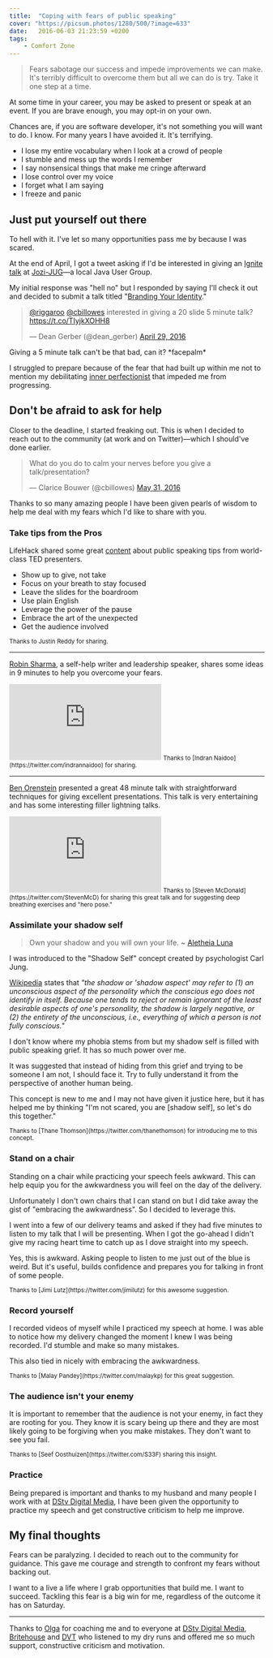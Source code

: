 ```yaml
---
title:  "Coping with fears of public speaking"
cover: "https://picsum.photos/1280/500/?image=633"
date:   2016-06-03 21:23:59 +0200
tags:
    - Comfort Zone
---
```


> Fears sabotage our success and impede improvements we can make.
  It's terribly difficult to overcome them but all we can do is try.
  Take it one step at a time.

At some time in your career, you may be asked to present or speak
at an event. If you are brave enough, you may opt-in on your own.

Chances are, if you are software developer, it's not something you will want
to do. I know. For many years I have avoided it. It's terrifying.

* I lose my entire vocabulary when I look at a crowd of people
* I stumble and mess up the words I remember
* I say nonsensical things that make me cringe afterward
* I lose control over my voice
* I forget what I am saying
* I freeze and panic

## Just put yourself out there
To hell with it. I've let so many opportunities pass me by because I was scared.

At the end of April, I got a tweet asking if I'd be interested in giving an
[Ignite talk](http://www.ignitetalks.io/)
at [Jozi-JUG](http://www.meetup.com/Jozi-JUG/)&mdash;a local Java User Group.

My initial response was "hell no" but I responded by saying I'll check it out
and decided to submit a talk titled
"[Branding Your Identity](/blog/branding-your-identity)."

<blockquote class="twitter-tweet" data-lang="en">
  <p lang="en" dir="ltr">
    <a href="https://twitter.com/riggaroo">@riggaroo</a>
    <a href="https://twitter.com/cbillowes">@cbillowes</a>
    interested in giving a 20 slide 5 minute talk?
    <a href="https://t.co/TIyjkXOHH8">https://t.co/TIyjkXOHH8</a>
  </p>
  &mdash; Dean Gerber (@dean_gerber)
  <a href="https://twitter.com/dean_gerber/status/726039414351253504">
    April 29, 2016
  </a>
</blockquote>

Giving a 5 minute talk can't be that bad, can it? \*facepalm\*

I struggled to prepare because of the fear that had built up within me not to
mention my debilitating [inner perfectionist](/blog/the-perfect-illusion/) that
impeded me from progressing.

## Don't be afraid to ask for help
Closer to the deadline, I started freaking out. This is when I decided to
reach out to the community (at work and on Twitter)&mdash;which I
should've done earlier.

<blockquote class="twitter-tweet" data-lang="en">
  <p lang="en" dir="ltr">
    What do you do to calm your nerves before you give a talk/presentation?
  </p>
  &mdash; Clarice Bouwer (@cbillowes)
  <a href="https://twitter.com/cbillowes/status/737637601667059712">May 31, 2016</a>
</blockquote>

Thanks to so many amazing people I have been given pearls of wisdom to help me
deal with my fears which I'd like to share with you.

### Take tips from the Pros
LifeHack shared some great
[content](http://www.lifehack.org/400146/7-public-speaking-tips-from-world-class-ted-presenters)
about public speaking tips from world-class TED presenters.

* Show up to give, not take
* Focus on your breath to stay focused
* Leave the slides for the boardroom
* Use plain English
* Leverage the power of the pause
* Embrace the art of the unexpected
* Get the audience involved

<small>
  Thanks to Justin Reddy for sharing.
</small>

---

[Robin Sharma](http://www.robinsharma.com/), a self-help writer and
leadership speaker, shares some ideas in 9 minutes to help you overcome your
fears.

<iframe
  class="youtube"
  src="https://www.youtube.com/embed/vae0sHrNfFc"
  frameborder="0"
  allowfullscreen>
</iframe>

<small>
  Thanks to [Indran Naidoo](https://twitter.com/indrannaidoo) for sharing.
</small>

---

[Ben Orenstein](https://twitter.com/r00k) presented a great 48 minute talk with
straightforward techniques for giving excellent presentations. This talk is
very entertaining and has some interesting filler lightning talks.

<iframe
  class="youtube"
  src="https://www.youtube.com/embed/l9JXH7JPjR4"
  frameborder="0"
  allowfullscreen>
</iframe>

<small>
  Thanks to [Steven McDonald](https://twitter.com/StevenMcD) for sharing this
  great talk and for suggesting deep breathing exercises and "hero pose."
</small>

### Assimilate your shadow self

> Own your shadow and you will own your life.
  ~ [Aletheia Luna](http://lonerwolf.com/shadow-work-demons/)

I was introduced to the "Shadow Self" concept created by psychologist Carl Jung.

[Wikipedia](https://en.wikipedia.org/wiki/Shadow_(psychology))
states that *"the shadow or 'shadow aspect' may
refer to (1) an unconscious aspect of the personality which the conscious ego
does not identify in itself. Because one tends to reject or remain ignorant of
the least desirable aspects of one's personality, the shadow is largely
negative, or (2) the entirety of the unconscious, i.e., everything of which
a person is not fully conscious."*

I don't know where my phobia stems from but my shadow self is filled with public
speaking grief. It has so much power over me.

It was suggested that instead of hiding from this grief and trying to be someone
I am not, I should face it. Try to fully understand it from the perspective of
another human being.

This concept is new to me and I may not have given it justice here,
but it has helped me by thinking "I'm not scared, you are [shadow self],
so let's do this together."

<small>
  Thanks to [Thane Thomson](https://twitter.com/thanethomson) for introducing
  me to this concept.
</small>

### Stand on a chair
Standing on a chair while practicing your speech feels awkward. This can help
equip you for the awkwardness you will feel on the day of the delivery.

Unfortunately I don't own chairs that I can stand on but I did take
away the gist of "embracing the awkwardness". So I decided to leverage this.

I went into a few of our delivery teams and asked if they had five minutes to
listen to my talk that I will be presenting. When I got the go-ahead I didn't
give my racing heart time to catch up as I dove straight into my speech.

Yes, this is awkward. Asking people to listen to me just out of the blue is
weird. But it's useful, builds confidence and prepares you for talking in front
of some people.

<small>
  Thanks to [Jimi Lutz](https://twitter.com/jimilutz) for this awesome
  suggestion.
</small>

### Record yourself
I recorded videos of myself while I practiced my speech at home. I was able to
notice how my delivery changed the moment I knew I was being recorded. I'd
stumble and make so many mistakes.

This also tied in nicely with embracing the awkwardness.

<small>
  Thanks to [Malay Pandey](https://twitter.com/malaykp) for this great
  suggestion.
</small>

### The audience isn't your enemy
It is important to remember that the audience is not your enemy, in fact they
are rooting for you. They know it is scary being up there and they are most
likely going to be forgiving when you make mistakes. They don't want to see you
fail.

<small>
  Thanks to [Seef Oosthuizen](https://twitter.com/S33F) sharing this insight.
</small>

### Practice
Being prepared is important and thanks to my husband and many people I work
with at [DStv Digital Media](http://dstvdm.dstv.com/), I have been given the
opportunity to practice my speech and get constructive criticism to help me
improve.

## My final thoughts
Fears can be paralyzing. I decided to reach out to the community for guidance.
This gave me courage and strength to confront my fears without backing out.

I want to a live a life where I grab opportunities that build me. I want to
succeed. Tackling this fear is a big win for me, regardless of the outcome it
has on Saturday.

---
Thanks to [Olga](https://twitter.com/chaos_olga) for coaching me and to
everyone at
[DStv Digital Media](http://dstvdm.dstv.com/),
[Britehouse](http://www.britehouse.co.za/Pages/default.aspx) and
[DVT](http://www.dvt.co.za/) who listened to my
dry runs and offered me so much support, constructive criticism and motivation.

<script async src="//platform.twitter.com/widgets.js" charset="utf-8"></script>
